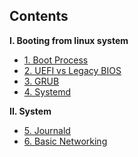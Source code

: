 ## Contents

**I. Booting from linux system**  
* [1. Boot Process](https://github.com/nicehs/Linux-Administrator/blob/main/1.%20Boot%20Process.md)
* [2. UEFI vs Legacy BIOS](https://github.com/nicehs/Linux-Administrator/blob/main/2.%20UEFI%20vs%20Legacy%20BIOS.md)
* [3. GRUB](https://github.com/nicehs/Linux-Administrator/blob/main/3.%20GRUB.md)
* [4. Systemd](https://github.com/nicehs/Linux-Administrator/blob/main/4.%20Systemd.md)  

**II. System**
* [5. Journald](https://github.com/nicehs/Linux-Administrator/blob/main/5.%20Journald.md)
* [6. Basic Networking](https://github.com/nicehs/Linux-Administrator/blob/main/6.%20Basic%20Networking.md)
